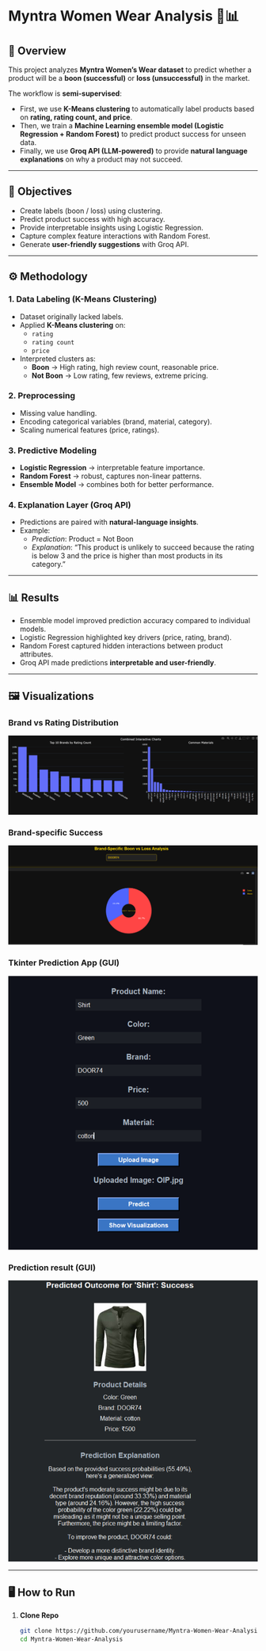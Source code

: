 # Myntra Women Wear Analysis 👗📊

## 📌 Overview
This project analyzes **Myntra Women’s Wear dataset** to predict whether a product will be a **boon (successful)** or **loss (unsuccessful)** in the market.  

The workflow is **semi-supervised**:  
- First, we use **K-Means clustering** to automatically label products based on **rating, rating count, and price**.  
- Then, we train a **Machine Learning ensemble model (Logistic Regression + Random Forest)** to predict product success for unseen data.  
- Finally, we use **Groq API (LLM-powered)** to provide **natural language explanations** on why a product may not succeed.

---

## 🎯 Objectives
- Create labels (boon / loss) using clustering.  
- Predict product success with high accuracy.  
- Provide interpretable insights using Logistic Regression.  
- Capture complex feature interactions with Random Forest.  
- Generate **user-friendly suggestions** with Groq API.  

---

## ⚙️ Methodology

### 1. Data Labeling (K-Means Clustering)
- Dataset originally lacked labels.  
- Applied **K-Means clustering** on:  
  - `rating`  
  - `rating count`  
  - `price`  
- Interpreted clusters as:  
  - **Boon** → High rating, high review count, reasonable price.  
  - **Not Boon** → Low rating, few reviews, extreme pricing.  

### 2. Preprocessing
- Missing value handling.  
- Encoding categorical variables (brand, material, category).  
- Scaling numerical features (price, ratings).  

### 3. Predictive Modeling
- **Logistic Regression** → interpretable feature importance.  
- **Random Forest** → robust, captures non-linear patterns.  
- **Ensemble Model** → combines both for better performance.  

### 4. Explanation Layer (Groq API)
- Predictions are paired with **natural-language insights**.  
- Example:  
  - *Prediction*: Product = Not Boon  
  - *Explanation*: “This product is unlikely to succeed because the rating is below 3 and the price is higher than most products in its category.”  

---

## 📊 Results
- Ensemble model improved prediction accuracy compared to individual models.  
- Logistic Regression highlighted key drivers (price, rating, brand).  
- Random Forest captured hidden interactions between product attributes.  
- Groq API made predictions **interpretable and user-friendly**.  

---

## 🖼️ Visualizations

### Brand vs Rating Distribution
![Brand vs Rating and Material Type vs Product Success](images/brands_rating_cnt.png)

### Brand-specific Success
![Brand Success](images/brandboon.png)

### Tkinter Prediction App (GUI)
![Tkinter App](images/app.png)

### Prediction result (GUI)
![Tkinter App](images/prediction.png)


---

## 🖥️ How to Run

1. **Clone Repo**
   ```bash
   git clone https://github.com/yourusername/Myntra-Women-Wear-Analysis.git
   cd Myntra-Women-Wear-Analysis

